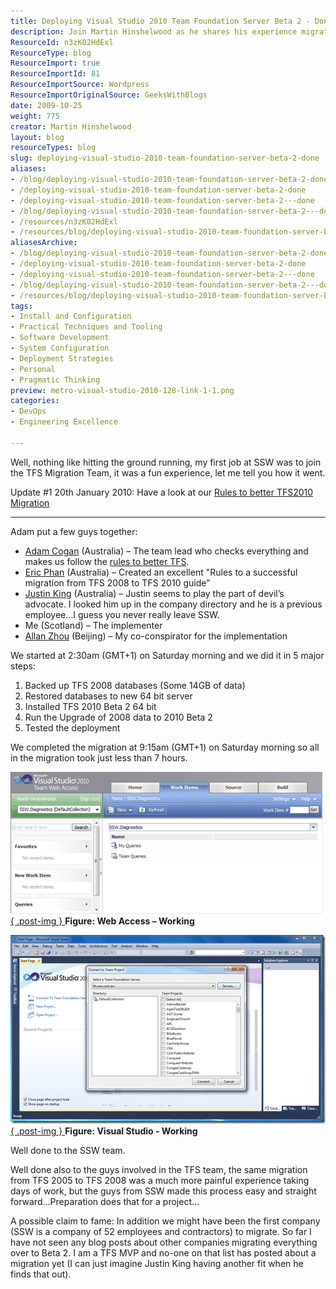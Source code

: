 ```yaml
---
title: Deploying Visual Studio 2010 Team Foundation Server Beta 2 - Done
description: Join Martin Hinshelwood as he shares his experience migrating to Visual Studio 2010 Team Foundation Server Beta 2, highlighting key steps and team efforts.
ResourceId: n3zK02HdExl
ResourceType: blog
ResourceImport: true
ResourceImportId: 81
ResourceImportSource: Wordpress
ResourceImportOriginalSource: GeeksWithBlogs
date: 2009-10-25
weight: 775
creator: Martin Hinshelwood
layout: blog
resourceTypes: blog
slug: deploying-visual-studio-2010-team-foundation-server-beta-2-done
aliases:
- /blog/deploying-visual-studio-2010-team-foundation-server-beta-2-done
- /deploying-visual-studio-2010-team-foundation-server-beta-2-done
- /deploying-visual-studio-2010-team-foundation-server-beta-2---done
- /blog/deploying-visual-studio-2010-team-foundation-server-beta-2---done
- /resources/n3zK02HdExl
- /resources/blog/deploying-visual-studio-2010-team-foundation-server-beta-2-done
aliasesArchive:
- /blog/deploying-visual-studio-2010-team-foundation-server-beta-2-done
- /deploying-visual-studio-2010-team-foundation-server-beta-2-done
- /deploying-visual-studio-2010-team-foundation-server-beta-2---done
- /blog/deploying-visual-studio-2010-team-foundation-server-beta-2---done
- /resources/blog/deploying-visual-studio-2010-team-foundation-server-beta-2-done
tags:
- Install and Configuration
- Practical Techniques and Tooling
- Software Development
- System Configuration
- Deployment Strategies
- Personal
- Pragmatic Thinking
preview: metro-visual-studio-2010-128-link-1-1.png
categories:
- DevOps
- Engineering Excellence

---
```

Well, nothing like hitting the ground running, my first job at SSW was to join the TFS Migration Team, it was a fun experience, let me tell you how it went.

Update #1 20th January 2010: Have a look at our [Rules to better TFS2010 Migration](http://sharepoint.ssw.com.au/Standards/TFS/RulesToBetterTFS2010Migration/Pages/default.aspx)

---

Adam put a few guys together:

- [Adam Cogan](http://sharepoint.ssw.com.au/AboutUs/Employees/Pages/Adam.aspx) (Australia) – The team lead who checks everything and makes us follow the [rules to better TFS](https://www.ssw.com.au/ssw/Standards/Rules/RulesToBetterProjectManagementWithTFS.aspx).
- [Eric Phan](http://sharepoint.ssw.com.au/AboutUs/Employees/Pages/Eric.aspx) (Australia) – Created an excellent "Rules to a successful migration from TFS 2008 to TFS 2010 guide”
- [Justin King](http://sharepoint.ssw.com.au/AboutUs/Employees/Pages/Justin.aspx) (Australia) – Justin seems to play the part of devil’s advocate. I looked him up in the company directory and he is a previous employee…I guess you never really leave SSW.
- Me (Scotland) – The implementer
- [Allan Zhou](http://sharepoint.ssw.com.au/AboutUs/Employees/Pages/Allan.aspx) (Beijing) – My co-conspirator for the implementation

We started at 2:30am (GMT+1) on Saturday morning and we did it in 5 major steps:

1. Backed up TFS 2008 databases (Some 14GB of data)
2. Restored databases to new 64 bit server
3. Installed TFS 2010 Beta 2 64 bit
4. Run the Upgrade of 2008 data to 2010 Beta 2
5. Tested the deployment

We completed the migration at 9:15am (GMT+1) on Saturday morning so all in the migration took just less than 7 hours.

[![image](images/SSWGoLivewithVisualStudio2010Beta2_15047-image_thumb-2-2.png)  
{ .post-img }
](http://blog.hinshelwood.com/files/2011/05/GWB-WindowsLiveWriter-SSWGoLivewithVisualStudio2010Beta2_15047-image_2.png)**Figure: Web Access – Working**

[![VS2010](images/SSWGoLivewithVisualStudio2010Beta2_15047-VS2010_thumb-3-3.png)  
{ .post-img }
](http://blog.hinshelwood.com/files/2011/05/GWB-WindowsLiveWriter-SSWGoLivewithVisualStudio2010Beta2_15047-VS2010_2.png)**Figure: Visual Studio - Working**

Well done to the SSW team.

Well done also to the guys involved in the TFS team, the same migration from TFS 2005 to TFS 2008 was a much more painful experience taking days of work, but the guys from SSW made this process easy and straight forward…Preparation does that for a project…

A possible claim to fame: In addition we might have been the first company (SSW is a company of 52 employees and contractors) to migrate. So far I have not seen any blog posts about other companies migrating everything over to Beta 2. I am a TFS MVP and no-one on that list has posted about a migration yet (I can just imagine Justin King having another fit when he finds that out).
